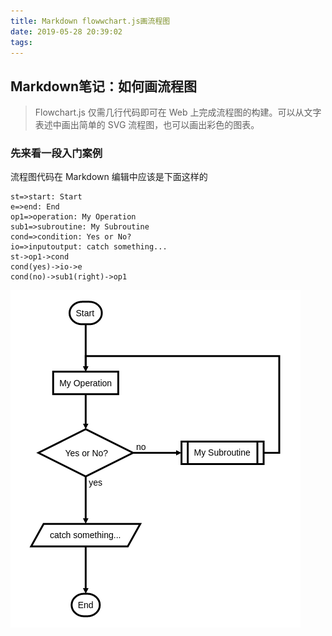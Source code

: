 ```yaml
---
title: Markdown flowwchart.js画流程图
date: 2019-05-28 20:39:02
tags:
---
```

## Markdown笔记：如何画流程图
> Flowchart.js 仅需几行代码即可在 Web 上完成流程图的构建。可以从文字表述中画出简单的 SVG 流程图，也可以画出彩色的图表。 

### 先来看一段入门案例
流程图代码在 Markdown 编辑中应该是下面这样的
```flow
st=>start: Start
e=>end: End
op1=>operation: My Operation
sub1=>subroutine: My Subroutine
cond=>condition: Yes or No?
io=>inputoutput: catch something...
st->op1->cond
cond(yes)->io->e
cond(no)->sub1(right)->op1
```
![hello](Markdown-flowchart.js画流程图/flowchart01.png)